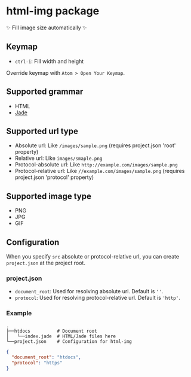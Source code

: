 # html-img package

:sparkles: Fill image size automatically :sparkles:

## Keymap

- `ctrl-i`: Fill width and height

Override keymap with `Atom > Open Your Keymap`.

## Supported grammar

- HTML
- [Jade](http://jade-lang.com/)

## Supported url type

- Absolute url: Like `/images/sample.png` (requires project.json 'root' property)
- Relative url: Like `images/smaple.png`
- Protocol-absolute url: Like `http://example.com/images/sample.png`
- Protocol-relative url: Like `//example.com/images/sample.png` (requires project.json 'protocol' property)

## Supported image type

- PNG
- JPG
- GIF

## Configuration

When you specify `src` absolute or protocol-relative url, you can create `project.json` at the project root.

### project.json

- `document_root`: Used for resolving absolute url. Default is `''`.
- `protocol`: Used for resolving protocol-relative url. Default is `'http'`.

### Example

```
.
├──htdocs          # Document root
│   └──index.jade  # HTML/Jade files here
└──project.json    # Configuration for html-img
```

```json
{
  "document_root": "htdocs",
  "protocol": "https"
}
```
